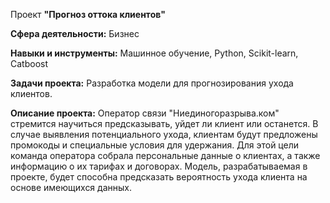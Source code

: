 Проект **"Прогноз оттока клиентов"**

**Сфера деятельности:** Бизнес

**Навыки и инструменты:** Машинное обучение, Python, Scikit-learn, Catboost

**Задачи проекта:** Разработка модели для прогнозирования ухода клиентов.

**Описание проекта:** Оператор связи "Ниединогоразрыва.ком" стремится научиться предсказывать, уйдет ли клиент или останется. В случае выявления потенциального ухода, клиентам будут предложены промокоды и специальные условия для удержания. Для этой цели команда оператора собрала персональные данные о клиентах, а также информацию о их тарифах и договорах. Модель, разрабатываемая в проекте, будет способна предсказать вероятность ухода клиента на основе имеющихся данных.
